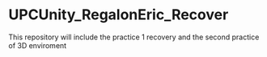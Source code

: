 # UPCUnity_RegalonEric_Recover
This repository will include the practice 1 recovery and the second practice of 3D enviroment 
